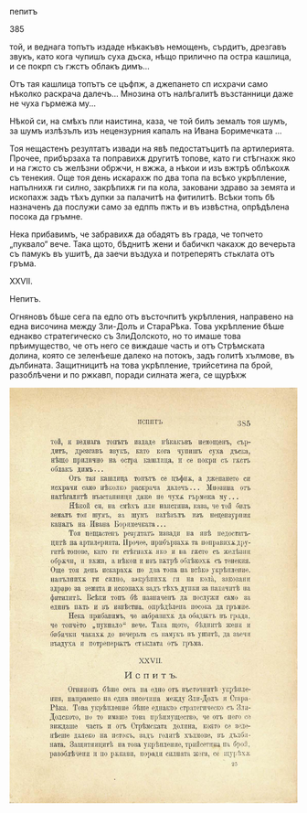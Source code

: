 ﻿пепитъ

385

той, и веднага топътъ издаде нѣкакъвъ немощенъ, сърдитъ, дрезгавъ звукъ, като кога чупишъ суха дъска, нѣщо прилично па остра кашлица, и се покрп съ гжстъ облакъ димъ...

Отъ тая кашлица топътъ се цъфпж, а джепането сп исхрачи само нѣколко раскрача далечъ... Мнозина отъ налѣгалитѣ възстанници даже не чуха гърмежа му...

Нѣкой си, на смѣхъ пли наистина, каза, че той билъ земалъ тоя шумъ, за шумъ излѣзълъ изъ нецензурния капалъ на Ивана Боримечката ...

Тоя нещастенъ резултатъ извади на явѣ педостатъцитѣ па артилерията. Прочее, прибързаха та поправихѫ другитѣ топове, като ги стѣгнахж яко и на гжсто съ желѣзни обржчи, н вжжа, а нѣкои и изъ вжтрѣ облѣкохѫ съ тенекия. Още тоя день искарахж по два топа па всѣко укрѣпление, напълнихѫ ги силно, закрѣпихѫ ги па кола, заковани здраво за земята и ископахж задъ тѣхъ дупки за палачитѣ на фитилитѣ. Всѣки топъ бѣ назначенъ да послужи само за едппъ пжть и въ извѣстна, опрѣдѣлена посока да гръмне.

Нека прибавимъ, че забравихѫ да обадятъ въ града, че топчето „пуквало“ вече. Така щото, бѣднитѣ жени и бабичкп чакахж до вечерьта съ памукъ въ ушитѣ, да заечи въздуха и потреперятъ стьклата отъ гръма.

XXVII.

Непитъ.

Огняновъ бѣше сега па едпо отъ въсточпитѣ укрѣпления, направено на една височина между Зли-Долъ и СтараРѣка. Това укрѣпление бѣше еднакво стратегическо съ ЗлиДолското, но то имаше това прѣимущество, че отъ него се виждаше часть и отъ Стрѣмската долина, която се зеленѣеше далеко на потокъ, задъ голитѣ хълмове, въ дълбината. Защитницитѣ на това укрѣпление, трийсетина па брой, разоблѣчени и по ржкавп, поради силната жега, се щурѣхж

![original](../images/430.jpg)

